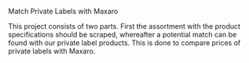 Match Private Labels with Maxaro

This project consists of two parts. First the assortment with the product specifications should be scraped, whereafter a potential match can be found with our private label products. This is done to compare prices of private labels with Maxaro.
